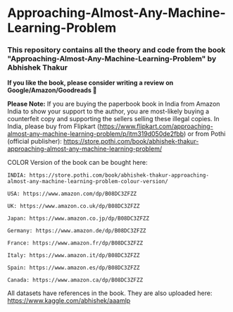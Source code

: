 # Approaching-Almost-Any-Machine-Learning-Problem

### This repository contains all the theory and code from the book "Approaching-Almost-Any-Machine-Learning-Problem" by Abhishek Thakur

**If you like the book, please consider writing a review on Google/Amazon/Goodreads 🙂**

**Please Note:** If you are buying the paperbook book in India from Amazon India to show your support to the author, you are most-likely buying a counterfeit copy and supporting the sellers selling these illegal copies. In India, please buy from Flipkart (https://www.flipkart.com/approaching-almost-any-machine-learning-problem/p/itm319d050de2fbb) or from Pothi (official publisher): https://store.pothi.com/book/abhishek-thakur-approaching-almost-any-machine-learning-problem/

COLOR Version of the book can be bought here:

    INDIA: https://store.pothi.com/book/abhishek-thakur-approaching-almost-any-machine-learning-problem-colour-version/

    USA: https://www.amazon.com/dp/B08DC3ZFZZ

    UK: https://www.amazon.co.uk/dp/B08DC3ZFZZ
    
    Japan: https://www.amazon.co.jp/dp/B08DC3ZFZZ
    
    Germany: https://www.amazon.de/dp/B08DC3ZFZZ
    
    France: https://www.amazon.fr/dp/B08DC3ZFZZ
    
    Italy: https://www.amazon.it/dp/B08DC3ZFZZ
    
    Spain: https://www.amazon.es/dp/B08DC3ZFZZ
    
    Canada: https://www.amazon.ca/dp/B08DC3ZFZZ


All datasets have references in the book. They are also uploaded here: https://www.kaggle.com/abhishek/aaamlp
